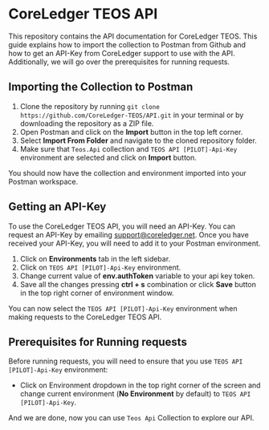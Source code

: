 # CoreLedger TEOS API

This repository contains the API documentation for CoreLedger TEOS. This guide explains how to import the collection to Postman from Github and how to get an API-Key from CoreLedger support to use with the API. Additionally, we will go over the prerequisites for running requests.

## Importing the Collection to Postman

1. Clone the repository by running `git clone https://github.com/CoreLedger-TEOS/API.git` in your terminal or by downloading the repository as a ZIP file.
2. Open Postman and click on the **Import** button in the top left corner.
3. Select **Import From Folder** and navigate to the cloned repository folder.
4. Make sure that `Teos.Api` collection and `TEOS API [PILOT]-Api-Key` environment  are selected and click on **Import** button.

You should now have the collection and environment imported into your Postman workspace.

## Getting an API-Key

To use the CoreLedger TEOS API, you will need an API-Key. You can request an API-Key by emailing support@coreledger.net. Once you have received your API-Key, you will need to add it to your Postman environment.

1. Click on **Environments** tab in the left sidebar.
2. Click on `TEOS API [PILOT]-Api-Key` environment.
3. Change current value of **env.authToken** variable to your api key token.
5. Save all the changes pressing **ctrl + s** combination or click **Save** button in the top right corner of environment window.

You can now select the `TEOS API [PILOT]-Api-Key` environment when making requests to the CoreLedger TEOS API.

## Prerequisites for Running requests

Before running requests, you will need to ensure that you use `TEOS API [PILOT]-Api-Key` environment:

- Click on Environment dropdown in the top right corner of the screen and change current environment (**No Environment** by default) to `TEOS API [PILOT]-Api-Key`.

And we are done, now you can use `Teos Api` Collection to explore our API.



